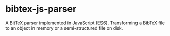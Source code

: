 # bibtex-js-parser
A BitTeX parser implemented in JavaScript (ES6). Transforming a BibTeX file to an object in memory or a semi-structured file on disk.
